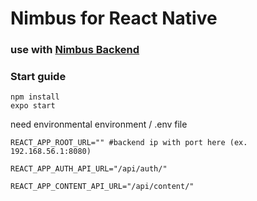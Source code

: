 # Nimbus for React Native
### use with [Nimbus Backend](https://github.com/nawat3329/Nimbus_Backend)
### Start guide
```
npm install
expo start
```
need environmental environment / .env file
```
REACT_APP_ROOT_URL="" #backend ip with port here (ex. 192.168.56.1:8080)

REACT_APP_AUTH_API_URL="/api/auth/"

REACT_APP_CONTENT_API_URL="/api/content/"
```

